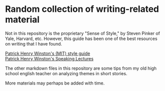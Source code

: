 # Random collection of writing-related material

Not in this repository is the proprietary "Sense of Style," by Steven Pinker of Yale, Harvard, etc.
However, this guide has been one of the best resources on writing that I have found.

[Patrick Henry Winston's (MIT) style guide](winston_style.pdf)  
[Patrick Henry Winston's Speaking Lectures](https://youtu.be/RjbmPuhuFv0)

The other markdown files in this repository are some tips from my old high school english teacher on analyzing themes in short stories.  

More materials may perhaps be added with time.
